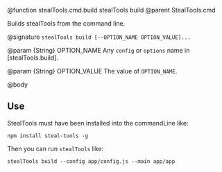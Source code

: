 @function stealTools.cmd.build stealTools build
@parent StealTools.cmd 

Builds stealTools from the command line.

@signature `stealTools build [--OPTION_NAME OPTION_VALUE]...`

@param {String} OPTION_NAME Any `config` or `options` name in [stealTools.build].

@param {String} OPTION_VALUE The value of `OPTION_NAME`.

@body

## Use

StealTools must have been installed into the commandLine like:

    npm install steal-tools -g
    
Then you can run `stealTools` like:

    stealTools build --config app/config.js --main app/app